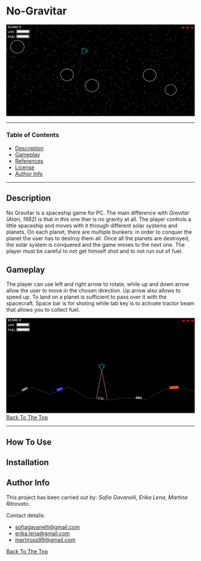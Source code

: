 # No-Gravitar

![](images/background.jpg)

---

### Table of Contents

- [Description](#description)
- [Gameplay](#gameplay)
- [References](#references)
- [License](#license)
- [Author Info](#author-info)

---

## Description

No Gravitar is a spaceship game for PC. The main difference with *Gravitar (Atari, 1982)* is that in this one ther is no gravity at all. 
The player controls a little spaceship and moves with it through different solar systems and planets. On each planet, there are multiple bunkers: in order to conquer the planet the user has to destroy them all. Once all the planets are destroyed, the solar system is conquered and the game moves to the next one.
The player must be careful to not get himself shot and to not run out of fuel.   

## Gameplay

The player can use left and right arrow to rotate, while up and down arrow allow the user to move in the chosen direction. Up arrow also allows to speed up. 
To land on a planet is sufficient to pass over it with the spacecraft. Space bar is for shoting while tab key is to activate tractor beam that allows you to collect fuel.

![](images/fuel.jpg)
[Back To The Top](#No-Gravitar)

---

## How To Use

## Installation




## Author Info

This project has been carried out by: *Sofia Gavanelli*, *Erika Lena*, *Martina Ritrovato*.

Contact details:
- sofiagavanelli@gmail.com
- erika.lena@gmail.com
- martiross99@gmail.com


[Back To The Top](#No-Gravitar)
